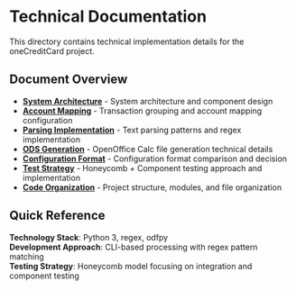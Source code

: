 # Technical Documentation

This directory contains technical implementation details for the oneCreditCard project.

## Document Overview

- **[System Architecture](01-architecture.md)** - System architecture and component design
- **[Account Mapping](02-account-mapping.md)** - Transaction grouping and account mapping configuration
- **[Parsing Implementation](03-parsing-implementation.md)** - Text parsing patterns and regex implementation
- **[ODS Generation](04-ods-generation.md)** - OpenOffice Calc file generation technical details
- **[Configuration Format](05-configuration-format.md)** - Configuration format comparison and decision
- **[Test Strategy](06-test-strategy.md)** - Honeycomb + Component testing approach and implementation
- **[Code Organization](07-code-organization.md)** - Project structure, modules, and file organization

## Quick Reference

**Technology Stack**: Python 3, regex, odfpy  
**Development Approach**: CLI-based processing with regex pattern matching  
**Testing Strategy**: Honeycomb model focusing on integration and component testing